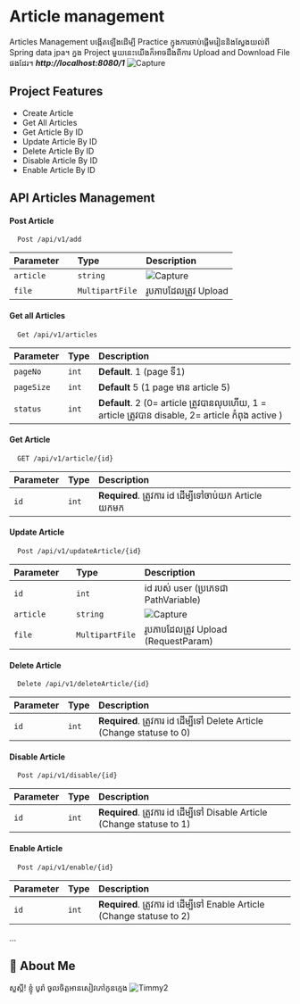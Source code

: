 # Article management

Articles Management បង្កើតឡើងដើម្បី Practice ក្នុងការចាប់ផ្ដើមរៀននិងស្វែងយល់ពី Spring data jpa។ ក្នង Project មួយនេះយើងក៏អាចដឹងពីការ Upload and Download File ផងដែរ។
***http://localhost:8080/1***
![Capture](https://user-images.githubusercontent.com/74696117/225243156-be2fc6a2-d9e8-4657-a835-dcc2d3196264.PNG)

## Project Features

- Create Article
- Get All Articles
- Get Article By ID
- Update Article By ID
- Delete Article By ID
- Disable Article By ID
- Enable Article By ID


## API Articles Management


#### Post Article

```http:localhost:8080
  Post /api/v1/add
```

| Parameter     | Type     | Description                |
| :--------     | :------- | :------------------------                           |
| `article     `| `string` |  ![Capture](https://user-images.githubusercontent.com/74696117/225247351-01854eb7-3887-4606-9833-0500b8282cb5.PNG)   |
| `file`        | `MultipartFile` | រូបភាបដែលត្រូវ Upload        |

#### Get all Articles

```http:localhost:8080
  Get /api/v1/articles
```

| Parameter | Type     | Description                                                                                      |
| :-------- | :------- | :-------------------------                                                                       |
| `pageNo`  | `int`    | **Default**. 1  (page ទី1)                                                                        |
| `pageSize`| `int`    | **Default**  5  (1 page មាន article 5)                                                           |
| `status`  | `int`    | **Default**. 2 (0= article ត្រូវបានលុបហើយ, 1 = article ត្រូវបាន  disable, 2= article កំពុង  active )|

#### Get Article

```http:localhost:8080
  GET /api/v1/article/{id}
```

| Parameter | Type     | Description                       |
| :-------- | :------- | :-------------------------------- |
| `id`      | `int`    | **Required**. ត្រូវការ id ដើម្បីទៅចាប់យក​ Article យកមក​ |

#### Update Article

```http:localhost:8080
  Post /api/v1/updateArticle/{id}
```

| Parameter     | Type     | Description                | 
| :--------     | :------- | :------------------------- |
| `id`          | `int`    | id របស់ user (ប្រភេទជា PathVariable)      |
| `article     `| `string` | ![Capture](https://user-images.githubusercontent.com/74696117/225247351-01854eb7-3887-4606-9833-0500b8282cb5.PNG)    |
| `file`        | `MultipartFile`   | រូបភាបដែលត្រូវ Upload (RequestParam) |


#### Delete Article

```http:localhost:8080
  Delete /api/v1/deleteArticle/{id}
```

| Parameter | Type     | Description                       |
| :-------- | :------- | :-------------------------------- |
| `id`      | `int`    | **Required**. ត្រូវការ id ដើម្បីទៅ Delete​ Article (Change statuse to 0) |



#### Disable Article

```http:localhost:8080
  Post /api/v1/disable/{id}
```

| Parameter | Type     | Description                                                          |
| :-------- | :------- | :--------------------------------                                    |
| `id`      | `int`    | **Required**. ត្រូវការ id ដើម្បីទៅ Disable Article (Change statuse to 1)  |


#### Enable Article

```http:localhost:8080
  Post /api/v1/enable/{id}
```

| Parameter | Type     | Description                                                        |
| :-------- | :------- | :--------------------------------                                  |
| `id`      | `int`    | **Required**. ត្រូវការ id ដើម្បីទៅ Enable Article (Change statuse to 2) |

...

## 🚀 About Me
សួស្ដី! ខ្ញុំ បូរ៉ា ចូលចិត្តអានសៀវភៅកូនក្មេង
![Timmy2](https://user-images.githubusercontent.com/74696117/225252531-d72f8712-2b91-4a49-8b72-613d446d7912.png)
